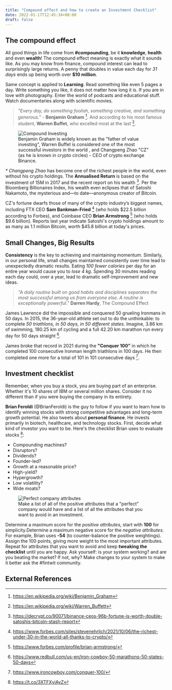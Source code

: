 ```yaml
---
title: "Compound effect and how to create an Investment Checklist"
date: 2022-01-17T12:45:34+08:00
draft: false
---
```


## The compound effect
All good things in life come from __#compounding__, be it __knowledge__, __health__ and even __wealth__! The compound effect meaning is exactly what it sounds like. As you may know from finance, compound interest can lead to surprisingly large returns. A penny that doubles in value each day for *31 days* ends up being worth over __$10 million__.

Same concept is applied to __Learning__. Read something like even 5 pages a day. Write something you like, it does not matter how long it is. If you are in love with photography. Enter the world of podcasts and educational stuff. Watch documentaries along with scientific movies. 

> *"Every day, do something foolish, something creative, and something generous."* - **Benjamin Graham** [^1]. And according to his most famous student, **Warren Buffet**, who excelled most at the last [^2].

<figure>
  <img src="../images/compound-investing.png" alt="Compound Investing">
  <figcaption>Benjamin Graham is widely known as the "father of value investing", Warren Buffet is considered one of the most successful investors in the world , and Changpeng Zhao "CZ" (as he is known in crypto circles) - CEO of crypto exchange Binance.</figcaption>
</figure>

_* Changpeng Zhao_ has become one of the richest people in the world, even without his crypto holdings. The **Annualised Return** is based on the investment of 15M in 2017 and the recent report on his wealth [^3]. Per the Bloomberg Billionaires Index, his wealth even eclipses that of Satoshi Nakamoto, the mysterious and—to date—anonymous creator of Bitcoin. 

CZ's fortune dwarfs those of many of the crypto industry’s biggest names, including FTX CEO **Sam Bankman-Fried** [^4] (who holds $22.5 billion according to Forbes), and Coinbase CEO **Brian Armstrong** [^5] (who holds $9.6 billion). Reports last year indicate Satoshi's crypto holdings amount to as many as 1.1 million Bitcoin, worth $45.8 billion at today's prices.

## Small Changes, Big Results

**Consistency** is the key to achieving and maintaining momentum. Similarly, in our personal life, small changes maintained consistently over time lead to unexpectedly dramatic results. Eating _100 fewer calories_ per day for an entire year would cause you to _lose 4 kg_. Spending 30 minutes reading each day could, over a year, lead to dramatic self-improvement and new ideas. 

> _"A daily routine built on good habits and disciplines separates the most successful among us from everyone else. A routine is exceptionally powerful."_ **Darren Hardy**, The Compound Effect

James Lawrence did the impossible and conquered 50 grueling Ironmans in 50 days. In 2015, the 36-year-old athlete set out to do the unthinkable: to complete _50 triathlons, in 50 days, in 50 different states_. Imagine, 3.86 km of swimming, 180.25 km of cycling and a full 42.20 km marathon run every day for 50 days straight [^6]. 

James broke that record in 2021 during the **"Conquer 100"** in which he completed 100 consecutive Ironman length triathlons in 100 days. He then completed one more for a total of 101 in 101 consecutive days [^7].

## Investment checklist

Remember, when you buy a stock, you are buying part of an enterprise. Whether it's 10 shares of IBM or several million shares. Consider it no different than if you were buying the company in its entirety.

**Brian Feroldi** (@BrianFeroldi) is the guy to follow if you want to learn how to identify winning stocks with strong competitive advantages and long-term growth potential. He also tweets about **personal finance**. He invests primarily in biotech, healthcare, and technology stocks. First, decide what kind of investor you want to be. Here's the checklist Brian uses to evaluate stocks [^8]:
- Compounding machines?
- Disruptors?
- Dividends?
- Founder-led?
- Growth at a reasonable price?
- High-yield?
- Hypergrowth?
- Low volatility?
- Wide moats?

<figure>
  <img src="../images/how-to-create-an-investment-checklist.png" alt="Perfect company attributes">
  <figcaption>Make a list of all of the positive attributes that a "perfect" company would have and a list of all the attributes that you want to avoid in an investment. </figcaption>
</figure>

Determine a maximum score for the _positive attributes_, start with **100** for simplicity.Determine a maximum negative score for the _negative attributes_. For example, Brian uses **-54** (to counter-balance the positive weightings). Assign the 100 points, giving more weight to the most important attributes. Repeat for attributes that you want to avoid and keep **tweaking the checklist** until you are happy. Ask yourself: is your system working? and are you beating the market? If not, why? Make changes to your system to make it better ask the #fintwit community.

## External References
[^1]: https://en.wikipedia.org/wiki/Benjamin_Graham
[^2]: https://en.wikipedia.org/wiki/Warren_Buffett
[^3]: https://decrypt.co/90071/binance-ceos-96b-fortune-is-worth-double-satoshis-bitcoin-stash-report
[^4]: https://www.forbes.com/sites/stevenehrlich/2021/10/06/the-richest-under-30-in-the-world-all-thanks-to-crypto/
[^5]: https://www.forbes.com/profile/brian-armstrong/
[^6]: https://www.redbull.com/us-en/iron-cowboy-50-marathons-50-states-50-days
[^7]: https://www.ironcowboy.com/conquer-100/
[^8]: https://t.co/3XTFXyiAyZ